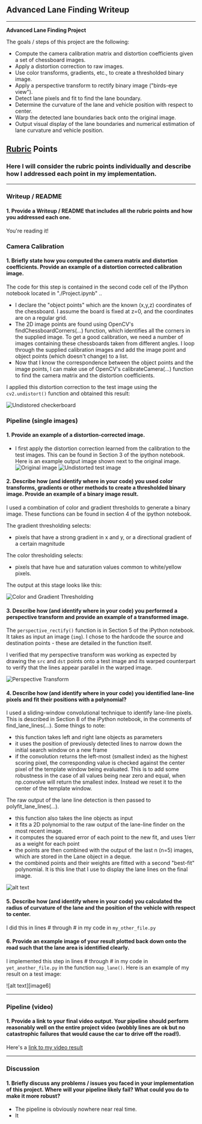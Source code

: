 ## Advanced Lane Finding Writeup

---

**Advanced Lane Finding Project**

The goals / steps of this project are the following:

* Compute the camera calibration matrix and distortion coefficients given a set of chessboard images.
* Apply a distortion correction to raw images.
* Use color transforms, gradients, etc., to create a thresholded binary image.
* Apply a perspective transform to rectify binary image ("birds-eye view").
* Detect lane pixels and fit to find the lane boundary.
* Determine the curvature of the lane and vehicle position with respect to center.
* Warp the detected lane boundaries back onto the original image.
* Output visual display of the lane boundaries and numerical estimation of lane curvature and vehicle position.

[//]: # (Image References)

[image1]: ./output_images/test_undist.jpg "Undistorted"
[image2]: ./output_images/undisored_img.jpg "Undistorted image"
[image3]: ./output_images/original_img.jpg "Original image"

[image4]: ./output_images/combined_threshold.jpg "Color and Gradient Thresholding"

[image5]: ./output_images/perspective_source.png "Perspective Transform"

[video1]: ./project_video.mp4 "Video"

## [Rubric](https://review.udacity.com/#!/rubrics/571/view) Points

### Here I will consider the rubric points individually and describe how I addressed each point in my implementation.  

---

### Writeup / README

#### 1. Provide a Writeup / README that includes all the rubric points and how you addressed each one.    

You're reading it!

### Camera Calibration

#### 1. Briefly state how you computed the camera matrix and distortion coefficients. Provide an example of a distortion corrected calibration image.

The code for this step is contained in the second code cell of the IPython notebook located in "./Project.ipynb" ..  

- I declare the "object points" which are the known (x,y,z) coordinates of the chessboard. I assume the board is fixed at z=0,
and the coordinates are on a regular grid. 
- The 2D image points are found using OpenCV's findChessboardCorners(...) function, which identifies all the corners in the supplied image. To get a good calibration, we need a number of images containing these chessboards taken from different angles.
I loop through the supplied calibration images and add the image point and object points (which doesn't change) to a list.
- Now that I know the correspondence between the object points and the image points, I can make use of OpenCV's calibrateCamera(...) function to find the camera matrix and the distortion coefficients.

I applied this distortion correction to the test image using the `cv2.undistort()` function and obtained this result: 

![Undistored checkerboard][image1]

### Pipeline (single images)

#### 1. Provide an example of a distortion-corrected image.

- I first apply the distortion correction learned from the calibration to the test images. This can be found in Section 3 of the ipython notebook. Here is an example output image shown next to the original image.
![Original image][image3]
![Undistorted test image][image2]

#### 2. Describe how (and identify where in your code) you used color transforms, gradients or other methods to create a thresholded binary image.  Provide an example of a binary image result.

I used a combination of color and gradient thresholds to generate a binary image. These functions can be found in section 4 of the ipython notebook. 

The gradient thresholding selects:
- pixels that have a strong gradient in x and y, or a directional gradient of a certain magnitude

The color thresholding selects:
- pixels that have hue and saturation values common to white/yellow pixels.

The output at this stage looks like this:

![Color and Gradient Thresholding][image4]

#### 3. Describe how (and identify where in your code) you performed a perspective transform and provide an example of a transformed image.

 The `perspective_rectify()` function is in Section 5 of the iPython notebook. It takes as input an image (`img`).  I chose to the hardcode the source and destination points - these are detailed in the function itself.

I verified that my perspective transform was working as expected by drawing the `src` and `dst` points onto a test image and its warped counterpart to verify that the lines appear parallel in the warped image.

![Perspective Transform][image5]

#### 4. Describe how (and identify where in your code) you identified lane-line pixels and fit their positions with a polynomial?

I used a sliding-window convolutional technique to identify lane-line pixels. This is described in Section 8 of the iPython notebook, in the comments of find_lane_lines(...). Some things to note:
- this function takes left and right lane objects as parameters
- it uses the position of previously detected lines to narrow down the initial search window on a new frame
- if the convolution returns the left-most (smallest index) as the highest scoring pixel, the corresponding value is checked against the center pixel of the template window being evaluated. This is to add some robustness in the case of all values being near zero and equal, when np.convolve will return the smallest index. Instead we reset it to the center of the template window.

The raw output of the lane line detection is then passed to polyfit_lane_lines(...).
- this function also takes the line objects as input
- it fits a 2D polynomial to the raw output of the lane-line finder on the most recent image.
- it computes the squared error of each point to the new fit, and uses 1/err as a weight for each point
- the points are then combined with the output of the last n (n=5) images, which are stored in the Lane object in a deque.
- the combined points and their weights are fitted with a second "best-fit" polynomial. It is this line that I use to display the lane lines on the final image.


![alt text][image5]

#### 5. Describe how (and identify where in your code) you calculated the radius of curvature of the lane and the position of the vehicle with respect to center.

I did this in lines # through # in my code in `my_other_file.py`

#### 6. Provide an example image of your result plotted back down onto the road such that the lane area is identified clearly.

I implemented this step in lines # through # in my code in `yet_another_file.py` in the function `map_lane()`.  Here is an example of my result on a test image:

![alt text][image6]

---

### Pipeline (video)

#### 1. Provide a link to your final video output.  Your pipeline should perform reasonably well on the entire project video (wobbly lines are ok but no catastrophic failures that would cause the car to drive off the road!).

Here's a [link to my video result](./project_video.mp4)

---

### Discussion

#### 1. Briefly discuss any problems / issues you faced in your implementation of this project.  Where will your pipeline likely fail?  What could you do to make it more robust?

- The pipeline is obviously nowhere near real time.
- It 
